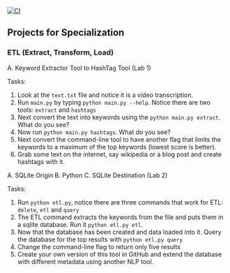 [![CI](https://github.com/nogibjj/coursera-applied-data-eng-projects/actions/workflows/cicd.yml/badge.svg)](https://github.com/nogibjj/coursera-applied-data-eng-projects/actions/workflows/cicd.yml)

## Projects for Specialization

### ETL (Extract, Transform, Load)
A. Keyword Extractor Tool to HashTag Tool (Lab 1)

Tasks:

1.  Look at the `text.txt` file and notice it is a video transcription.
2.  Run `main.py` by typing `python main.py --help`.  Notice there are two tools:  `extract` and `hashtags`
3.  Next convert the text into keywords using the `python main.py extract`.  What do you see?
4.  Now run `python main.py hashtags`.  What do you see?
5.  Next convert the command-line tool to have another flag that limits the keywords to a maximum of the top keywords (lowest score is better).
6.  Grab some text on the internet, say wikipedia or a blog post and create hashtags with it.

A. SQLite Origin B. Python C. SQLite Destination (Lab 2)

Tasks:

1. Run `python etl.py`, notice there are three commands that work for ETL:  `delete`, `etl` and `query`
2. The ETL command extracts the keywords from the file and puts them in a sqlite database.  Run it `python etl.py etl`.
3. Now that the database has been created and data loaded into it. Query the database for the top results with `python etl.py query`
4. Change the command-line flag to return only five results
5. Create your own version of this tool in GitHub and extend the database with different metadata using another NLP tool.
